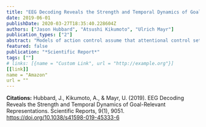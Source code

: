 ```yaml
---
title: "EEG Decoding Reveals the Strength and Temporal Dynamics of Goal-Relevant Representations"
date: 2019-06-01
publishDate: 2020-03-27T18:35:40.228604Z
authors: ["Jason Hubbard", "Atsushi Kikumoto", "Ulrich Mayr"]
publication_types: ["2"]
abstract: "Models of action control assume that attentional control settings regulate the processing of lower-level stimulus/response representations. Yet, little is known about how exactly control and sensory/response representations relate to each other to produce goal-directed behavior. Addressing this question requires time-resolved information about the strength of the different, potentially overlapping representations, on a trial-by-trial basis. Using a cued task-switching paradigm, we show that information about relevant representations can be extracted through decoding analyses from the scalp electrophysiological signal (EEG) with high temporal resolution. Peaks in representational strength-indexed through decoding accuracy-proceeded from superficial task cues, to stimulus locations, to features/responses. In addition, attentional-set representations were prominent throughout almost the entire processing cascade. Trial-by-trial analyses provided detailed information about when and to what degree different representations predict performance, with attentional settings emerging as a strong and consistent predictor of within-individual and across-individual variability in performance. Also, the strength of attentional sets was related to target representations early in the post-stimulus period and to feature/response representations at a later period, suggesting control of successive, lower-level representations in a concurrent manner. These results demonstrate a powerful approach towards uncovering different stages of information processing and their relative importance for performance."
featured: false
publication: "*Scientific Report*"
tags: [""]
# links: [{name = "Custom Link", url = "http://example.org"}]
[[link]]
name = "Amazon"
url = ""
---
```


**Citations:**
Hubbard, J., Kikumoto, A., & Mayr, U. (2019). EEG Decoding Reveals the Strength and Temporal Dynamics of Goal-Relevant Representations. Scientific Reports, 9(1), 9051. <https://doi.org/10.1038/s41598-019-45333-6>


